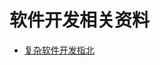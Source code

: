 # 软件开发相关资料

* [复杂软件开发指北](https://github.com/HIT-UOI-SR/DevResources/blob/master/%E5%A4%8D%E6%9D%82%E8%BD%AF%E4%BB%B6%E5%BC%80%E5%8F%91%E6%8C%87%E5%8C%97/README.md)